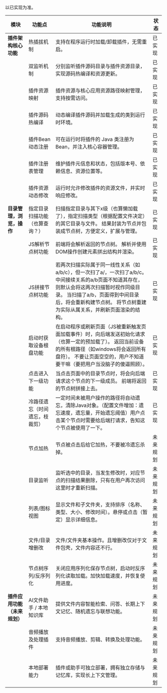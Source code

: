 以已实现为准。



| 模块                         | 功能点                         | 功能说明                                                     | 状态     |
| ---------------------------- | ------------------------------ | ------------------------------------------------------------ | -------- |
| **插件架构核心功能**         | 热插拔机制                     | 支持在程序运行时加载/卸载插件，无需重启。                    | 已实现   |
|                              | 双监听机制                     | 分别监听插件源码目录与插件资源目录，实现源码热编译和资源更新。 | 已实现   |
|                              | 插件资源映射                   | 插件资源与核心应用资源路径映射管理，支持按需访问。           | 已实现   |
|                              | 插件源码热编译                 | 动态编译插件源码并加载生成的类到运行时环境。                 | 已实现   |
|                              | 插件Bean动态注册               | 可在运行时将插件的 Java 类注册为 Bean，并注入核心容器管理。  | 已实现   |
|                              | 插件注册表管理                 | 维护插件元信息和状态，包括版本号、依赖信息、资源位置等。     | 已实现   |
|                              | 插件资源动态修改               | 运行时允许修改插件的资源文件，并实时响应修改。               | 已实现   |
| **目录管理，浏览，操作**     | 指定目录扫描功能（也算查询？） | 扫描指定目录与其下x级（也算懒加载了），指定扫描类型（根据配置文件决定）的其它目录与文件。 结果封装为节点并包装成节点树，方便定义，扩展与管理。 | 已实现   |
|                              | JS解析节点树功能               | 前端将会解析返回的节点树。 解析并使用DOM操作创建元素拼出结构并渲染。 | 已实现   |
|                              | JS拼接节点树功能               | 若两次扫描实际属于同一线性关系（如a/b/c），但一次扫了a/，一次扫了a/b/c。 中间接续关系的a/b页面不知道其存在，则默认会将这两次扫描暂时视作同级目录。 当扫描了a/b，页面得到中间目录后，将会重新构建节点树。 将节点树重建为实际从属关系，并刷新页面渲染的结构。 | 已实现   |
|                              | 启动时获取设备根盘功能         | 在启动程序或刷新页面（JS被重新触发页面加载事件）时，向后端发送初始化请求（也算一定的预加载了）。 返回当前设备的所有根路径（如windows将会返回所有盘符）。 不要让页面空空的，用户不知道要干嘛（要把用户当没脑子的傻逼照顾）。 | 已实现   |
|                              | 点击进入下一级功能             | 当点击页面中的目录节点时，将会向后端请求这个节点的下一级成员。 前端将返回的节点树拼接上去。 | 已实现   |
|                              | 冷路径遗忘（时间遗忘，枝裁剪） | 一定时间未被用户操作的路径将自动遗忘，清除Java对象。（配置文件增加：遗忘速度，遗忘量，开始遗忘阈值）用户点击某个节点时需要给后端打请求，告知这个节点被使用了一下。 | 已实现   |
|                              | 节点加热                       | 节点被点击后给它加热，不要被冷遗忘杀掉。                     | 未来规划 |
|                              | 目录监听                       | 监听选中的目录，当发生修改时，对应节点的扫描结果删除，只有在用户再次访问这里时才重新扫描。 | 未来规划 |
|                              | 列表/图标视图                  | 显示文件和子文件夹，支持排序（名称、类型、大小、修改时间）。悬停或点击（暂定）显示详细信息。 | 未来规划 |
|                              | 文件/目录增删改                | 文件/文件夹基本操作。且增删改仅对于文件包壳，文件内容还不行。 | 未来规划 |
|                              | 节点树序列/反序列化            | 关闭应用序列化保存节点树，启动时反序列化读取加载。加快加载速度，并恢复使用进度。 | 未来规划 |
| **插件应用功能（未来规划）** | AI文件助手 / 本地知识库        | 提供文件内容智能检索、问答、长期上下文记忆、随机遗忘与联想功能。 | 未来规划 |
|                              | 音频播放及处理插件             | 支持音频播放、剪辑、转换及处理功能。                         | 未来规划 |
|                              | 本地部署能力                   | 插件或助手可独立部署，拥有独立存储与记忆库，实现长上下文管理。 | 未来规划 |
